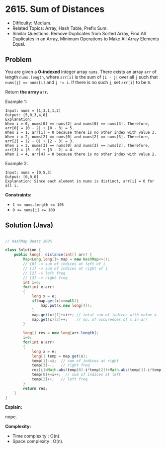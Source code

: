 # 2615. Sum of Distances

- Difficulty: Medium.
- Related Topics: Array, Hash Table, Prefix Sum.
- Similar Questions: Remove Duplicates from Sorted Array, Find All Duplicates in an Array, Minimum Operations to Make All Array Elements Equal.

## Problem

You are given a **0-indexed** integer array `nums`. There exists an array `arr` of length `nums.length`, where `arr[i]` is the sum of `|i - j|` over all `j` such that `nums[j] == nums[i]` and `j != i`. If there is no such `j`, set `arr[i]` to be `0`.

Return **the array **`arr`**.**

Example 1:

```
Input: nums = [1,3,1,1,2]
Output: [5,0,3,4,0]
Explanation:
When i = 0, nums[0] == nums[2] and nums[0] == nums[3]. Therefore, arr[0] = |0 - 2| + |0 - 3| = 5.
When i = 1, arr[1] = 0 because there is no other index with value 3.
When i = 2, nums[2] == nums[0] and nums[2] == nums[3]. Therefore, arr[2] = |2 - 0| + |2 - 3| = 3.
When i = 3, nums[3] == nums[0] and nums[3] == nums[2]. Therefore, arr[3] = |3 - 0| + |3 - 2| = 4.
When i = 4, arr[4] = 0 because there is no other index with value 2.

```

Example 2:

```
Input: nums = [0,5,3]
Output: [0,0,0]
Explanation: Since each element in nums is distinct, arr[i] = 0 for all i.
```

**Constraints:**

- `1 <= nums.length <= 105`
- `0 <= nums[i] <= 109`

## Solution (Java)

```java

// HashMap Beats 100%

class Solution {
    public long[] distance(int[] arr) {
        Map<Long,long[]> map = new HashMap<>();
        // [0] -> sum of indices at left of i
        // [1] -> sum of indices at right of i
        // [2] -> left freq
        // [3] -> right freq
        int i=0;
        for(int e:arr)
        {
            long x = e;
            if(map.get(x)==null){
                map.put(x,new long[4]);
            }
            map.get(x)[1]+=i++; // total sum of indices with value x
            map.get(x)[3]++;    // no. of occurences of x in arr
        }

        long[] res = new long[arr.length];
        i=0;
        for(int e:arr)
        {
            long x = e;
            long[] temp = map.get(x);
            temp[1]-=i;  // sum of indices at right
            temp[3]--;   // right freq
            res[i]=Math.abs(temp[0]-i*temp[2])+Math.abs(temp[1]-i*temp[3]);
            temp[0]+=i++;  // sum of indices at left
            temp[2]++;   // left freq
        }
        return res;
    }
}
```

**Explain:**

nope.

**Complexity:**

- Time complexity : O(n).
- Space complexity : O(n).
